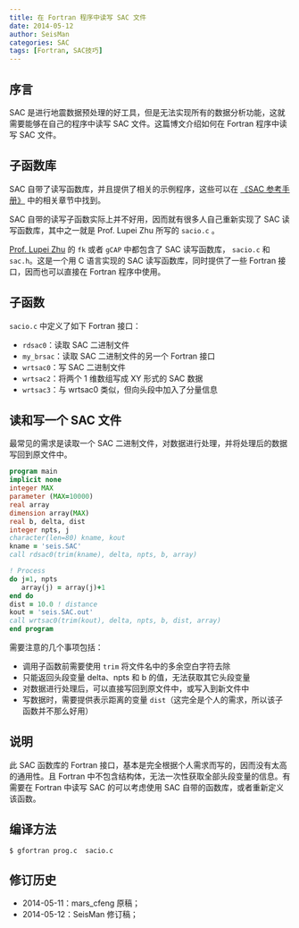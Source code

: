 ```yaml
---
title: 在 Fortran 程序中读写 SAC 文件
date: 2014-05-12
author: SeisMan
categories: SAC
tags: [Fortran, SAC技巧]
---
```


## 序言

SAC 是进行地震数据预处理的好工具，但是无法实现所有的数据分析功能，这就需要能够在自己的程序中读写 SAC 文件。这篇博文介绍如何在 Fortran 程序中读写 SAC 文件。

## 子函数库

SAC 自带了读写函数库，并且提供了相关的示例程序，这些可以在 [《SAC 参考手册》](/sac-manual.html) 中的相关章节中找到。

SAC 自带的读写子函数实际上并不好用，因而就有很多人自己重新实现了 SAC 读写函数库，其中之一就是 Prof. Lupei Zhu 所写的 `sacio.c` 。

[Prof. Lupei Zhu](http://www.eas.slu.edu/People/LZhu/home.html) 的 `fk` 或者 `gCAP` 中都包含了 SAC 读写函数库， `sacio.c` 和 `sac.h`。这是一个用 C 语言实现的 SAC 读写函数库，同时提供了一些 Fortran 接口，因而也可以直接在 Fortran 程序中使用。

## 子函数

`sacio.c` 中定义了如下 Fortran 接口：

-   `rdsac0`：读取 SAC 二进制文件
-   `my_brsac`：读取 SAC 二进制文件的另一个 Fortran 接口
-   `wrtsac0`：写 SAC 二进制文件
-   `wrtsac2`：将两个 1 维数组写成 XY 形式的 SAC 数据
-   `wrtsac3`：与 wrtsac0 类似，但向头段中加入了分量信息

## 读和写一个 SAC 文件

最常见的需求是读取一个 SAC 二进制文件，对数据进行处理，并将处理后的数据写回到原文件中。

``` fortran
program main
implicit none
integer MAX
parameter (MAX=10000)
real array
dimension array(MAX)
real b, delta, dist
integer npts, j
character(len=80) kname, kout
kname = 'seis.SAC'
call rdsac0(trim(kname), delta, npts, b, array)

! Process
do j=1, npts
   array(j) = array(j)+1
end do
dist = 10.0 ! distance
kout = 'seis.SAC.out'
call wrtsac0(trim(kout), delta, npts, b, dist, array)
end program
```

需要注意的几个事项包括：

-   调用子函数前需要使用 `trim` 将文件名中的多余空白字符去除
-   只能返回头段变量 delta、npts 和 b 的值，无法获取其它头段变量
-   对数据进行处理后，可以直接写回到原文件中，或写入到新文件中
-   写数据时，需要提供表示距离的变量 `dist`（这完全是个人的需求，所以该子函数并不那么好用）

## 说明

此 SAC 函数库的 Fortran 接口，基本是完全根据个人需求而写的，因而没有太高的通用性。且 Fortran 中不包含结构体，无法一次性获取全部头段变量的信息。有需要在 Fortran 中读写 SAC 的可以考虑使用 SAC 自带的函数库，或者重新定义该函数。

## 编译方法

    $ gfortran prog.c  sacio.c

## 修订历史

-   2014-05-11：mars\_cfeng 原稿；
-   2014-05-12：SeisMan 修订稿；
